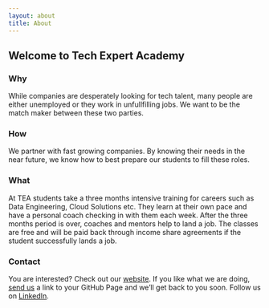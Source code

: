 ```yaml
---
layout: about
title: About
---
```


## Welcome to Tech Expert Academy

### Why

While companies are desperately looking for tech talent, many people are either unemployed or they work in unfullfilling jobs. We want to be the match maker between these two parties. 

### How

We partner with fast growing companies. By knowing their needs in the near future, we know how to best prepare our students to fill these roles. 

### What

At TEA students take a three months intensive training for careers such as Data Engineering, Cloud Solutions etc. They learn at their own pace and have a personal coach checking in with them each week. After the three months period is over, coaches and mentors help to land a job. The classes are free and will be paid back through income share agreements if the student successfully lands a job.

### Contact

You are interested? Check out our [website](https://techexpertacademy.com). If you like what we are doing, [send us](https://www.techexpertacademy.com/#contact-form-main) a link to your GitHub Page and we’ll get back to you soon. Follow us on [LinkedIn](https://de.linkedin.com/company/tech-expert-academy?trk=public_profile_topcard-current-company).
